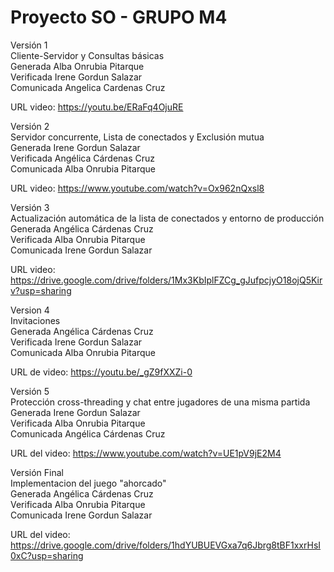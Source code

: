 # Proyecto SO - GRUPO M4

Versión 1 <br />
Cliente-Servidor y Consultas básicas <br />
Generada Alba Onrubia Pitarque <br />
Verificada Irene Gordun Salazar <br />
Comunicada Angelica Cardenas Cruz <br />

URL video: https://youtu.be/ERaFq4OjuRE <br />

Versión 2<br />
Servidor concurrente, Lista de conectados y Exclusión mutua <br />
Generada Irene Gordun Salazar <br />
Verificada Angélica Cárdenas Cruz  <br />
Comunicada Alba Onrubia Pitarque  <br />

URL video: https://www.youtube.com/watch?v=Ox962nQxsl8  <br />

Versión 3<br />
Actualización automática de la lista de conectados y entorno de producción <br />
Generada Angélica Cárdenas Cruz <br />
Verificada Alba Onrubia Pitarque  <br />
Comunicada Irene Gordun Salazar  <br />

URL video:  https://drive.google.com/drive/folders/1Mx3KbIplFZCg_gJufpcjyO18ojQ5Kirv?usp=sharing <br />

Version 4 <br />
Invitaciones <br />
Generada Angélica Cárdenas Cruz <br />
Verificada Irene Gordun Salazar <br />
Comunicada Alba Onrubia Pitarque <br />

URL de video: https://youtu.be/_gZ9fXXZi-0 <br />

Versión 5 <br />
Protección cross-threading y chat entre jugadores de una misma partida <br />
Generada Irene Gordun Salazar <br />
Verificada Alba Onrubia Pitarque  <br />
Comunicada Angélica Cárdenas Cruz  <br />

URL del video: https://www.youtube.com/watch?v=UE1pV9jE2M4 <br />

Versión Final <br />
Implementacion del juego "ahorcado" <br />
Generada Angélica Cárdenas Cruz <br />
Verificada Alba Onrubia Pitarque  <br />
Comunicada Irene Gordun Salazar  <br />

URL del video: https://drive.google.com/drive/folders/1hdYUBUEVGxa7q6Jbrg8tBF1xxrHsI0xC?usp=sharing <br />
